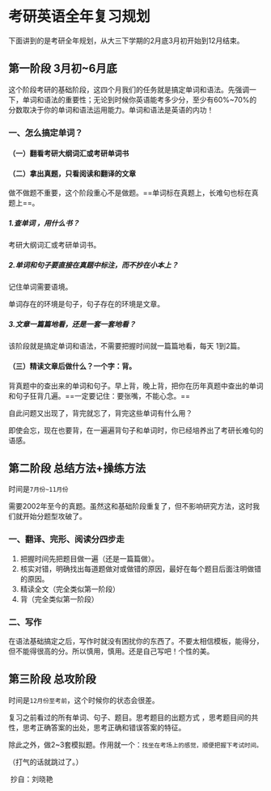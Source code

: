 # 考研英语全年复习规划

下面讲到的是考研全年规划，从大三下学期的2月底3月初开始到12月结束。

## 第一阶段 3月初~6月底

这个阶段考研的基础阶段，这四个月我们的任务就是搞定单词和语法。先强调一下，单词和语法的重要性；无论到时候你英语能考多少分，至少有60%~70%的分数取决于你的单词和语法运用能力。单词和语法是英语的内功！

### 一、怎么搞定单词？

#### （一）翻看考研大纲词汇或考研单词书

#### （二）拿出真题，只看阅读和翻译的文章

做不做题不重要，这个阶段重心不是做题。==单词标在真题上，长难句也标在真题上==。

##### 1.查单词 ，用什么书？

考研大纲词汇或考研单词书。

##### 2.单词和句子要直接在真题中标注，而不抄在小本上？

记住单词需要语境。

单词存在的环境是句子，句子存在的环境是文章。

##### 3.文章一篇篇地看，还是一套一套地看？

该阶段就是搞定单词和语法，不需要把握时间就一篇篇地看，每天 1到2篇。

#### （三）精读文章后做什么？一个字：背。

背真题中的查出来的单词和句子。早上背，晚上背，把你在历年真题中查出的单词和句子狂背几遍。==一定要记住：要张嘴，不能心念。==

自此问题又出现了，背完就忘了，背完这些单词有什么用？

即使会忘，现在也要背，在一遍遍背句子和单词时，你已经培养出了考研长难句的语感。

## 第二阶段 总结方法+操练方法

时间是`7月份~11月份`

需要2002年至今的真题。虽然这和基础阶段重复了，但不影响研究方法，这时我们就开始分题型攻破了。

### 一、翻译、完形、阅读分四步走

1. 把握时间先把题目做一遍（还是一篇篇做）。
2. 核实对错，明确找出每道题做对或做错的原因，最好在每个题目后面注明做错的原因。
3. 精读全文（完全类似第一阶段）
4. 背（完全类似第一阶段）

### 二、写作

在语法基础搞定之后，写作时就没有困扰你的东西了。不要太相信模板，能得分，但不能得很高的分。所以慎用，慎用。还是自己写吧！个性的美。

## 第三阶段 总攻阶段

时间是`12月份至考前`，这个时候你的状态会很差。

复习之前看过的所有单词、句子、题目。思考题目的出题方式 ，思考题目间的共性，思考正确答案的出处，思考正确和错误答案的特征。

除此之外，做2~3套模拟题。作用就一个：`找坐在考场上的感觉，顺便把握下考试时间。`

（打气的话就跳过了。）

​												抄自：刘晓艳








